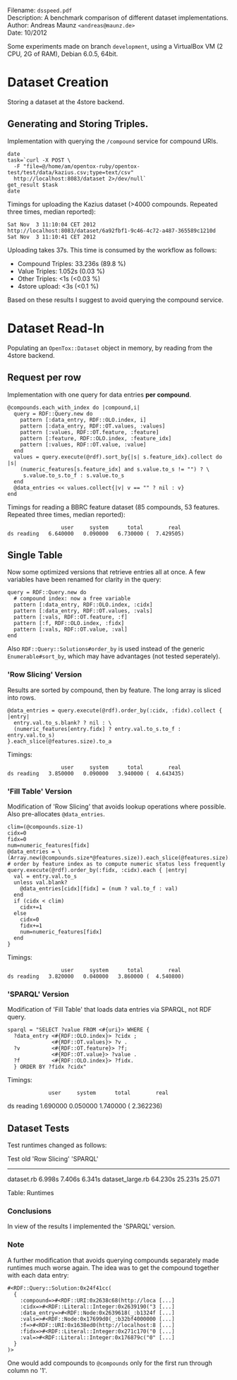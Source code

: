 Filename: `dsspeed.pdf`  
Description: A benchmark comparison of different dataset implementations.  
Author: Andreas Maunz `<andreas@maunz.de>`  
Date: 10/2012

Some experiments made on branch `development`, using a VirtualBox VM (2 CPU, 2G of RAM), Debian 6.0.5, 64bit.

# Dataset Creation 

Storing a dataset at the 4store backend.

## Generating and Storing Triples.

Implementation with querying the `/compound` service for compound URIs.

    date
    task=`curl -X POST \
      -F "file=@/home/am/opentox-ruby/opentox-test/test/data/kazius.csv;type=text/csv"  
      http://localhost:8083/dataset 2>/dev/null`
    get_result $task
    date

Timings for uploading the Kazius dataset (>4000 compounds. Repeated three times, median reported):

    Sat Nov  3 11:10:04 CET 2012
    http://localhost:8083/dataset/6a92fbf1-9c46-4c72-a487-365589c1210d
    Sat Nov  3 11:10:41 CET 2012

Uploading takes 37s. This time is consumed by the workflow as follows:

- Compound Triples: 33.236s (89.8 %)
- Value Triples: 1.052s (0.03 %)
- Other Triples: <1s (<0.03 %)
- 4store upload: <3s (<0.1 %)

Based on these results I suggest to avoid querying the compound service.
  


# Dataset Read-In

Populating an `OpenTox::Dataset` object in memory, by reading from the 4store backend.

## Request per row

Implementation with one query for data entries **per compound**.

    @compounds.each_with_index do |compound,i|
      query = RDF::Query.new do
        pattern [:data_entry, RDF::OLO.index, i]
        pattern [:data_entry, RDF::OT.values, :values]
        pattern [:values, RDF::OT.feature, :feature]
        pattern [:feature, RDF::OLO.index, :feature_idx]
        pattern [:values, RDF::OT.value, :value]
      end
      values = query.execute(@rdf).sort_by{|s| s.feature_idx}.collect do |s|
        (numeric_features[s.feature_idx] and s.value.to_s != "") ? \
         s.value.to_s.to_f : s.value.to_s
      end
      @data_entries << values.collect{|v| v == "" ? nil : v}
    end

Timings for reading a BBRC feature dataset (85 compounds, 53 features. Repeated three times, median reported):

                     user     system      total        real
    ds reading   6.640000   0.090000   6.730000 (  7.429505)


## Single Table

Now some optimized versions that retrieve entries all at once. A few variables have been renamed for clarity in the query:

    query = RDF::Query.new do
      # compound index: now a free variable
      pattern [:data_entry, RDF::OLO.index, :cidx] 
      pattern [:data_entry, RDF::OT.values, :vals]
      pattern [:vals, RDF::OT.feature, :f]
      pattern [:f, RDF::OLO.index, :fidx]
      pattern [:vals, RDF::OT.value, :val]
    end

Also `RDF::Query::Solutions#order_by` is used instead of the generic `Enumerable#sort_by`, which may have advantages (not tested seperately).

### 'Row Slicing' Version

Results are sorted by compound, then by feature. The long array is sliced into rows.

    @data_entries = query.execute(@rdf).order_by(:cidx, :fidx).collect { |entry| 
      entry.val.to_s.blank? ? nil : \
      (numeric_features[entry.fidx] ? entry.val.to_s.to_f : entry.val.to_s)
    }.each_slice(@features.size).to_a

Timings:

                     user     system      total        real
    ds reading   3.850000   0.090000   3.940000 (  4.643435)

### 'Fill Table' Version

Modification of 'Row Slicing' that avoids lookup operations where possible. Also pre-allocates `@data_entries`.

    clim=(@compounds.size-1)
    cidx=0
    fidx=0
    num=numeric_features[fidx]
    @data_entries = \
    (Array.new(@compounds.size*@features.size)).each_slice(@features.size).to_a
    # order by feature index as to compute numeric status less frequently
    query.execute(@rdf).order_by(:fidx, :cidx).each { |entry| 
      val = entry.val.to_s
      unless val.blank?
        @data_entries[cidx][fidx] = (num ? val.to_f : val)
      end
      if (cidx < clim)
        cidx+=1
      else
        cidx=0
        fidx+=1
        num=numeric_features[fidx]
      end
    }

Timings:

                     user     system      total        real
    ds reading   3.820000   0.040000   3.860000 (  4.540800)

### 'SPARQL' Version

Modification of 'Fill Table' that loads data entries via SPARQL, not RDF query.

    sparql = "SELECT ?value FROM <#{uri}> WHERE {
      ?data_entry <#{RDF::OLO.index}> ?cidx ;
                  <#{RDF::OT.values}> ?v .
      ?v          <#{RDF::OT.feature}> ?f;
                  <#{RDF::OT.value}> ?value .
      ?f          <#{RDF::OLO.index}> ?fidx.
      } ORDER BY ?fidx ?cidx" 

Timings:

                 user     system      total        real
ds reading   1.690000   0.050000   1.740000 (  2.362236)


## Dataset Tests

Test runtimes changed as follows:

Test             old     'Row Slicing' 'SPARQL'
---------------- ------- ------------- -------- 
dataset.rb       6.998s  7.406s        6.341s
dataset_large.rb 64.230s 25.231s       25.071

Table: Runtimes


### Conclusions

In view of the results I implemented the 'SPARQL' version.


### Note

A further modification that avoids querying compounds separately made runtimes much worse again.
The idea was to get the compound together with each data entry:

    #<RDF::Query::Solution:0x24f41cc(
      {
        :compound=>#<RDF::URI:0x2638c68(http://loca [...]
        :cidx=>#<RDF::Literal::Integer:0x2639190("3 [...]
        :data_entry=>#<RDF::Node:0x2639618(_:b1324f [...]
        :vals=>#<RDF::Node:0x17699d0(_:b32bf4000000 [...]
        :f=>#<RDF::URI:0x1638ed0(http://localhost:8 [...]
        :fidx=>#<RDF::Literal::Integer:0x271c170("0 [...]
        :val=>#<RDF::Literal::Integer:0x176879c("0" [...]
      }
    )>

One would add compounds to `@compounds` only for the first run through column no '1'.

